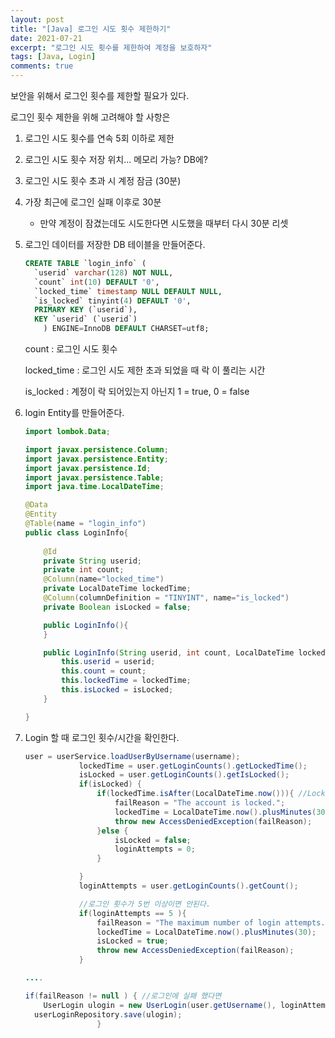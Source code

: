 ```yaml
---
layout: post
title: "[Java] 로그인 시도 횟수 제한하기"
date: 2021-07-21
excerpt: "로그인 시도 횟수를 제한하여 계정을 보호하자"
tags: [Java, Login]
comments: true
---
```

보안을 위해서 로그인 횟수를 제한할 필요가 있다. 

로그인 횟수 제한을 위해 고려해야 할 사항은 

1. 로그인 시도 횟수를 연속 5회 이하로 제한 
2. 로그인 시도 횟수 저장 위치... 메모리 가능? DB에? 
3. 로그인 시도 횟수 초과 시 계정 잠금 (30분) 
4. 가장 최근에 로그인 실패 이후로 30분
    - 만약 계정이 잠겼는데도 시도한다면 시도했을 때부터 다시 30분 리셋

1. 로그인 데이터를 저장한 DB 테이블을 만들어준다. 

    ```sql
    CREATE TABLE `login_info` (
      `userid` varchar(128) NOT NULL,
      `count` int(10) DEFAULT '0',
      `locked_time` timestamp NULL DEFAULT NULL,
      `is_locked` tinyint(4) DEFAULT '0',
      PRIMARY KEY (`userid`),
      KEY `userid` (`userid`)
    	) ENGINE=InnoDB DEFAULT CHARSET=utf8;
    ```

    count : 로그인 시도 횟수 

    locked_time : 로그인 시도 제한 초과 되었을 때 락 이 풀리는 시간 

    is_locked : 계정이 락 되어있는지 아닌지  1 = true, 0 = false

2. login Entity를 만들어준다. 

    ```java
    import lombok.Data;

    import javax.persistence.Column;
    import javax.persistence.Entity;
    import javax.persistence.Id;
    import javax.persistence.Table;
    import java.time.LocalDateTime;

    @Data
    @Entity
    @Table(name = "login_info")
    public class LoginInfo{
        
        @Id
        private String userid;
        private int count;
        @Column(name="locked_time")
        private LocalDateTime lockedTime;
        @Column(columnDefinition = "TINYINT", name="is_locked")
        private Boolean isLocked = false;

        public LoginInfo(){
        }

        public LoginInfo(String userid, int count, LocalDateTime lockedTime, Boolean isLocked){
            this.userid = userid;
            this.count = count;
            this.lockedTime = lockedTime;
            this.isLocked = isLocked;
        }

    }
    ```

3. Login 할 때 로그인 횟수/시간을 확인한다. 

    ```java
    user = userService.loadUserByUsername(username);
                lockedTime = user.getLoginCounts().getLockedTime();
                isLocked = user.getLoginCounts().getIsLocked();
                if(isLocked) {
                    if(lockedTime.isAfter(LocalDateTime.now())){ //Locked 시간이 지나지 않았으면
                        failReason = "The account is locked.";
                        lockedTime = LocalDateTime.now().plusMinutes(30);
                        throw new AccessDeniedException(failReason);
                    }else {
                        isLocked = false;
                        loginAttempts = 0;
                    }

                }
                loginAttempts = user.getLoginCounts().getCount();

                //로그인 횟수가 5번 이상이면 안된다.
                if(loginAttempts == 5 ){
                    failReason = "The maximum number of login attempts.";
                    lockedTime = LocalDateTime.now().plusMinutes(30);
                    isLocked = true;
                    throw new AccessDeniedException(failReason);
                }

    ....

    if(failReason != null ) { //로그인에 실패 했다면
    	UserLogin ulogin = new UserLogin(user.getUsername(), loginAttempts, lockedTime, isLocked);
      userLoginRepository.save(ulogin);
                    }
    ```
